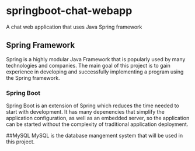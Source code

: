 # springboot-chat-webapp
A chat web application that uses Java Spring framework

## Spring Framework
Spring is a highly modular Java Framework that is popularly used by many technologies and companies. The main goal of this project is to gain experience in developing and successfully implementing a program using the Spring framework.

### Spring Boot
Spring Boot is an extension of Spring which reduces the time needed to start with development. It has many depenencies that simplify the application configuration, as well as an embedded server, so the application can be started without the complexity of traditional application deployment.

##MySQL
MySQL is the database mangement system that will be used in this project.

